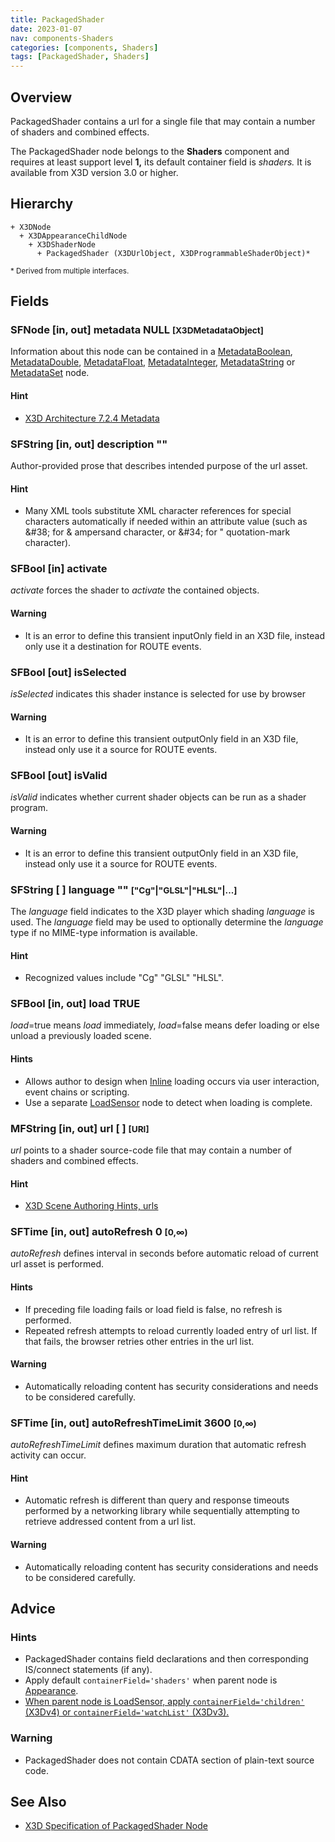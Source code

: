 ```yaml
---
title: PackagedShader
date: 2023-01-07
nav: components-Shaders
categories: [components, Shaders]
tags: [PackagedShader, Shaders]
---
```

<style>
.post h3 {
  word-spacing: 0.2em;
}
</style>

## Overview

PackagedShader contains a url for a single file that may contain a number of shaders and combined effects.

The PackagedShader node belongs to the **Shaders** component and requires at least support level **1,** its default container field is *shaders.* It is available from X3D version 3.0 or higher.

## Hierarchy

```
+ X3DNode
  + X3DAppearanceChildNode
    + X3DShaderNode
      + PackagedShader (X3DUrlObject, X3DProgrammableShaderObject)*
```

<small>\* Derived from multiple interfaces.</small>

## Fields

### SFNode [in, out] **metadata** NULL <small>[X3DMetadataObject]</small>

Information about this node can be contained in a [MetadataBoolean](/x_ite/components/core/metadataboolean/), [MetadataDouble](/x_ite/components/core/metadatadouble/), [MetadataFloat](/x_ite/components/core/metadatafloat/), [MetadataInteger](/x_ite/components/core/metadatainteger/), [MetadataString](/x_ite/components/core/metadatastring/) or [MetadataSet](/x_ite/components/core/metadataset/) node.

#### Hint

- [X3D Architecture 7.2.4 Metadata](https://www.web3d.org/specifications/X3Dv4/ISO-IEC19775-1v4-IS/Part01/components/core.html#Metadata)

### SFString [in, out] **description** ""

Author-provided prose that describes intended purpose of the url asset.

#### Hint

- Many XML tools substitute XML character references for special characters automatically if needed within an attribute value (such as &amp;#38; for &amp; ampersand character, or &amp;#34; for " quotation-mark character).

### SFBool [in] **activate**

*activate* forces the shader to *activate* the contained objects.

#### Warning

- It is an error to define this transient inputOnly field in an X3D file, instead only use it a destination for ROUTE events.

### SFBool [out] **isSelected**

*isSelected* indicates this shader instance is selected for use by browser

#### Warning

- It is an error to define this transient outputOnly field in an X3D file, instead only use it a source for ROUTE events.

### SFBool [out] **isValid**

*isValid* indicates whether current shader objects can be run as a shader program.

#### Warning

- It is an error to define this transient outputOnly field in an X3D file, instead only use it a source for ROUTE events.

### SFString [ ] **language** "" <small>["Cg"|"GLSL"|"HLSL"|...]</small>

The *language* field indicates to the X3D player which shading *language* is used. The *language* field may be used to optionally determine the *language* type if no MIME-type information is available.

#### Hint

- Recognized values include "Cg" "GLSL" "HLSL".

### SFBool [in, out] **load** TRUE

*load*=true means *load* immediately, *load*=false means defer loading or else unload a previously loaded scene.

#### Hints

- Allows author to design when [Inline](/x_ite/components/networking/inline/) loading occurs via user interaction, event chains or scripting.
- Use a separate [LoadSensor](/x_ite/components/networking/loadsensor/) node to detect when loading is complete.

### MFString [in, out] **url** [ ] <small>[URI]</small>

*url* points to a shader source-code file that may contain a number of shaders and combined effects.

#### Hint

- [X3D Scene Authoring Hints, urls](https://www.web3d.org/x3d/content/examples/X3dSceneAuthoringHints.html#urls)

### SFTime [in, out] **autoRefresh** 0 <small>[0,∞)</small>

*autoRefresh* defines interval in seconds before automatic reload of current url asset is performed.

#### Hints

- If preceding file loading fails or load field is false, no refresh is performed.
- Repeated refresh attempts to reload currently loaded entry of url list. If that fails, the browser retries other entries in the url list.

#### Warning

- Automatically reloading content has security considerations and needs to be considered carefully.

### SFTime [in, out] **autoRefreshTimeLimit** 3600 <small>[0,∞)</small>

*autoRefreshTimeLimit* defines maximum duration that automatic refresh activity can occur.

#### Hint

- Automatic refresh is different than query and response timeouts performed by a networking library while sequentially attempting to retrieve addressed content from a url list.

#### Warning

- Automatically reloading content has security considerations and needs to be considered carefully.

## Advice

### Hints

- PackagedShader contains field declarations and then corresponding IS/connect statements (if any).
- Apply default `containerField='shaders'` when parent node is [Appearance](/x_ite/components/shape/appearance/).
- [When parent node is LoadSensor, apply `containerField='children'` (X3Dv4) or `containerField='watchList'` (X3Dv3).](https://www.web3d.org/x3d/content/examples/X3dSceneAuthoringHints.html#fieldNameChanges)

### Warning

- PackagedShader does not contain CDATA section of plain-text source code.

## See Also

- [X3D Specification of PackagedShader Node](https://www.web3d.org/documents/specifications/19775-1/V4.0/Part01/components/shaders.html#PackagedShader)
